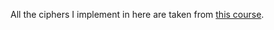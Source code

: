 All the ciphers I implement in here are taken from [this course](https://www.freecodecamp.org/learn/scientific-computing-with-python/).